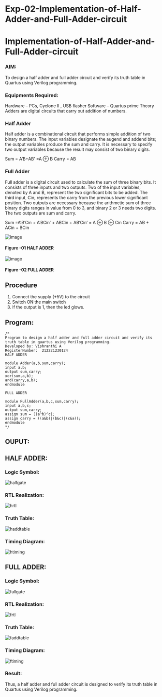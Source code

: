 # Exp-02-Implementation-of-Half-Adder-and-Full-Adder-circuit

# Implementation-of-Half-Adder-and-Full-Adder-circuit
### AIM:
To design a half adder and full adder circuit and verify its truth table in Quartus using Verilog programming.

### Equipments Required:
Hardware – PCs, Cyclone II , USB flasher
Software – Quartus prime
Theory
Adders are digital circuits that carry out addition of numbers.

### Half Adder
Half adder is a combinational circuit that performs simple addition of two binary numbers. The input variables designate the augend and addend bits; the output variables produce the sum and carry. It is necessary to specify two output variables because the result may consist of two binary digits.

Sum = A’B+AB’ =A ⊕ B Carry = AB

### Full Adder
Full adder is a digital circuit used to calculate the sum of three binary bits. It consists of three inputs and two outputs. Two of the input variables, denoted by A and B, represent the two significant bits to be added. The third input, Cin, represents the carry from the previous lower significant position. Two outputs are necessary because the arithmetic sum of three binary digits ranges in value from 0 to 3, and binary 2 or 3 needs two digits. The two outputs are sum and carry.

Sum =A’B’Cin + A’BCin’ + ABCin + AB’Cin’ = A ⊕ B ⊕ Cin Carry = AB + ACin + BCin

 ![image](https://user-images.githubusercontent.com/36288975/163552156-a13e5a56-c638-4110-97d9-8896907c8d25.png)

#### Figure -01 HALF ADDER 

![image](https://user-images.githubusercontent.com/36288975/163552057-b3547877-6d07-45b4-b7e0-bcfebfad9e1d.png)

#### Figure -02 FULL ADDER 

## Procedure

1. Connect the supply (+5V) to the circuit
2. Switch ON the main switch
3. If the output is 1, then the led glows.
## Program:
```
/*
Program to design a half adder and full adder circuit and verify its truth table in quartus using Verilog programming.
Developed by: Vishranthi A
RegisterNumber:  212221230124
HALF ADDER

module Adder(a,b,sum,carry);
input a,b;
output sum,carry;
xor(sum,a,b);
and(carry,a,b);
endmodule 

FULL ADDER

module FullAdder(a,b,c,sum,carry);
input a,b,c;
output sum,carry;
assign sum = ((a^b)^c);
assign carry = ((a&b)|(b&c)|(c&a));
endmodule
*/
```
## OUPUT:
## HALF ADDER:
### Logic Symbol:
![halfgate](https://user-images.githubusercontent.com/93427278/165533334-e000082f-b505-48cf-87c6-de8da89432ac.png)
### RTL Realization:
![hrtl](https://user-images.githubusercontent.com/93427278/165533571-574a651a-82b7-44d6-9908-21b4e0866772.png)
### Truth Table:
![haddtable](https://user-images.githubusercontent.com/93427278/165533706-7fd73b06-99f5-4c8b-aae4-652837647db8.png)
### Timing Diagram:
![htiming](https://user-images.githubusercontent.com/93427278/165533752-b256ce09-6ae1-4898-996b-14d88bbcce35.png)

## FULL ADDER:
### Logic Symbol:
![fullgate](https://user-images.githubusercontent.com/93427278/165533886-afecbec3-57ec-448a-89c6-973b03ff38b1.png)
### RTL Realization:
![frtl](https://user-images.githubusercontent.com/93427278/165533967-006efb56-f048-4516-9c2a-b6b2f54d7ce2.png)
### Truth Table:
![faddtable](https://user-images.githubusercontent.com/93427278/165534055-e17f1728-6de9-4886-aac8-9ebf640e4810.png)
### Timing Diagram:
![ftiming](https://user-images.githubusercontent.com/93427278/165534121-a7f3e1ec-076e-449f-b77b-9edb38ab334f.png)

### Result:
 Thus, a half adder and full adder circuit is designed to verify its truth table in Quartus using Verilog programming.
